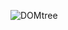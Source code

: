 
![DOMtree](https://user-images.githubusercontent.com/59591903/92424185-9bfe4a00-f151-11ea-9939-d60f591dbef9.jpeg)
